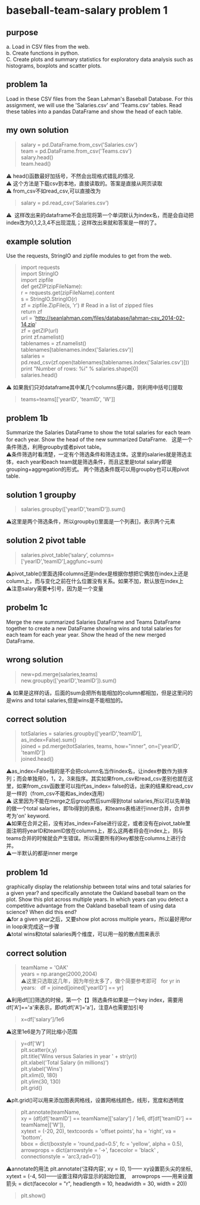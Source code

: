 # baseball-team-salary problem 1

## purpose  
a. Load in CSV files from the web.  
b. Create functions in python.  
C. Create plots and summary statistics for exploratory data analysis such as histograms, boxplots and scatter plots.  

## problem 1a  
Load in these CSV files from the Sean Lahman's Baseball Database. For this assignment, we will use the 'Salaries.csv' and 'Teams.csv' tables. Read these tables into a pandas DataFrame and show the head of each table.  

## my own solution    
> salary = pd.DataFrame.from_csv('Salaries.csv')  
> team = pd.DataFrame.from_csv('Teams.csv')  
> salary.head()  
> team.head()  

⚠️ head()函数最好加括号，不然会出现格式错乱的情况.  
⚠️ 这个方法是下载csv到本地，直接读取的。答案是直接从网页读取  
⚠️ from_csv不如read_csv,可以直接改为  
> salary = pd.read_csv('Salaries.csv')  

⚠️  这样改出来的dataframe不会出现将第一个单词默认为index名，而是会自动把index改为0,1,2,3,4不出现混乱；这样改出来就和答案是一样的了。

## example solution  
Use the requests, StringIO and zipfile modules to get from the web.    
> import requests  
> import StringIO  
> import zipfile  
> def getZIP(zipFileName):  
    r = requests.get(zipFileName).content  
    s = StringIO.StringIO(r)  
    zf = zipfile.ZipFile(s, 'r') # Read in a list of zipped files  
    return zf  
> url = 'http://seanlahman.com/files/database/lahman-csv_2014-02-14.zip'  
zf = getZIP(url)  
print zf.namelist()  
tablenames = zf.namelist()  
tablenames[tablenames.index('Salaries.csv')]  
salaries = pd.read_csv(zf.open(tablenames[tablenames.index('Salaries.csv')]))  
print "Number of rows: %i" % salaries.shape[0]  
salaries.head()  
 
⚠️ 如果我们只对dataframe其中某几个columns感兴趣，则利用中括号[]提取  
> teams=teams[['yearID', 'teamID', 'W']]  
## problem 1b   
Summarize the Salaries DataFrame to show the total salaries for each team for each year. Show the head of the new summarized DataFrame.  
这是一个条件筛选，利用groupby或者pivot table。  
⚠️条件筛选时看清楚，一定有个筛选条件和筛选主体。这里的salaries就是筛选主体，each year和each team就是筛选条件，而且这里是total salary即是grouping+aggregation的形式。 两个筛选条件既可以用groupby也可以用pivot table.  
## solution 1 groupby 
> salaries.groupby(['yearID','teamID']).sum()  

⚠️这里是两个筛选条件，所以groupby()里面是一个列表[]，表示两个元素  

## solution 2 pivot table  
> salaries.pivot_table(‘salary’, columns= ['yearID','teamID'],aggfunc=sum)  

⚠️pivot_table()里面选择columns还是index是根据你想把它俩放在index上还是column上，而与变化之前在什么位置没有关系。如果不加，默认放在index上  
⚠️注意salary需要➕引号，因为是一个变量

## probelm 1c  
Merge the new summarized Salaries DataFrame and Teams DataFrame together to create a new DataFrame showing wins and total salaries for each team for each year year. Show the head of the new merged DataFrame.  

## wrong solution  
> new=pd.merge(salaries,teams)  
new.groupby(['yearID','teamID']).sum()  

⚠️ 如果是这样的话，后面的sum会把所有能相加的column都相加，但是这里问的是wins and total salaries,但是wins是不能相加的。  

## correct solution  
> totSalaries = salaries.groupby(['yearID','teamID'], as_index=False).sum()  
joined = pd.merge(totSalaries, teams, how="inner", on=['yearID', 'teamID'])  
joined.head()  

⚠️as_index=False指的是不会把column名当作index名，让index参数作为排序列；而会单独用0，1，2，3来指序。其实如果from_csv和read_csv差别也就在这里，如果from_csv函数里可以指代as_index= false的话，出来的结果和read_csv是一样的（from_csv不能和as_index连用）  
⚠️ 这里因为不能在merge之后group然后sum得到total salaries,所以可以先单独的做一个total salaries，即1b得到的表格，和teams表格进行inner合并，合并参考为'on' keyword.  
⚠️如果在合并之前，没有对as_index=False进行设定，或者没有在pivot_table里面注明将yearID和teamID放在columns上，那么这两者将会在index上，则与teams合并的时候就会产生错误。所以需要所有的key都放在columns上进行合并。  
⚠️一半默认的都是inner merge

## problem 1d  
graphically display the relationship between total wins and total salaries for a given year? and specifically annotate the Oakland baseball team on the plot. Show this plot across multiple years. In which years can you detect a competitive advantage from the Oakland baseball team of using data science? When did this end?  
⚠️for a given year之后，又要show plot across multiple years，所以最好用for in loop来完成这一步骤  
⚠️total wins和total salaries两个维度，可以用一般的散点图来表示  

## correct solution  
> teamName = 'OAK'  
years = np.arange(2000,2004)  
⚠️这里只选取这几年，因为年份太多了，做个简要参考即可  
>for yr in years:  
>    df = joined[joined['yearID'] == yr]  

⚠️利用df[][]筛选的时候，第一个【】筛选条件如果是一个key index，需要用df['A']=='a'来表示，即df[df['A']='a']，注意A也需要加引号  
> x=df['salary']/1e6  

⚠️这里1e6是为了同比缩小范围  
> y=df['W']  
plt.scatter(x,y)  
plt.title('Wins versus Salaries in year ' + str(yr))  
plt.xlabel('Total Salary (in millions)')  
plt.ylabel('Wins')  
plt.xlim(0, 180)  
plt.ylim(30, 130)  
plt.grid()  

⚠️plt.grid()可以用来添加图表网格线，设置网格线颜色，线形，宽度和透明度  

> plt.annotate(teamName,   
xy = (df[df['teamID'] == teamName]['salary'] / 1e6,  df[df['teamID'] == teamName]['W']),  
xytext = (-20, 20), textcoords = 'offset points', ha = 'right', va = 'bottom',  
bbox = dict(boxstyle = 'round,pad=0.5', fc = 'yellow', alpha = 0.5),  
arrowprops = dict(arrowstyle = '->', facecolor = 'black' , connectionstyle = 'arc3,rad=0'))  

⚠️annotate的用法 plt.annotate(‘注释内容‘, xy = (0, 1)—— xy设置箭头尖的坐标, xytext = (-4, 50)——设置注释内容显示的起始位置,
    arrowprops ——用来设置箭头  = dict(facecolor = "r", headlength = 10, headwidth = 30, width = 20))  
> plt.show()  
    
    
    
    






 

